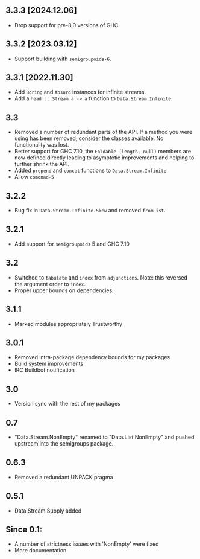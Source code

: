 3.3.3 [2024.12.06]
------------------
* Drop support for pre-8.0 versions of GHC.

3.3.2 [2023.03.12]
------------------
* Support building with `semigroupoids-6`.

3.3.1 [2022.11.30]
------------------
* Add `Boring` and `Absurd` instances for infinite streams.
* Add a `head :: Stream a -> a` function to `Data.Stream.Infinite`.

3.3
---
* Removed a number of redundant parts of the API. If a method you were using has been removed, consider the classes available. No functionality was lost.
* Better support for GHC 7.10, the `Foldable (length, null)` members are now defined directly leading to asymptotic improvements and helping to further shrink the API.
* Added `prepend` and `concat` functions to `Data.Stream.Infinite`
* Allow `comonad-5`

3.2.2
-----
* Bug fix in `Data.Stream.Infinite.Skew` and removed `fromList`.

3.2.1
-----
* Add support for `semigroupoids` 5 and GHC 7.10

3.2
---
* Switched to `tabulate` and `index` from `adjunctions`. Note: this reversed the argument order to `index`.
* Proper upper bounds on dependencies.

3.1.1
-----
* Marked modules appropriately Trustworthy

3.0.1
-----
* Removed intra-package dependency bounds for my packages
* Build system improvements
* IRC Buildbot notification

3.0
---
* Version sync with the rest of my packages

0.7
--
* "Data.Stream.NonEmpty" renamed to "Data.List.NonEmpty" and pushed upstream into the semigroups package.

0.6.3
-----
* Removed a redundant UNPACK pragma

0.5.1
-----
* Data.Stream.Supply added

Since 0.1:
----------
* A number of strictness issues with 'NonEmpty' were fixed
* More documentation
